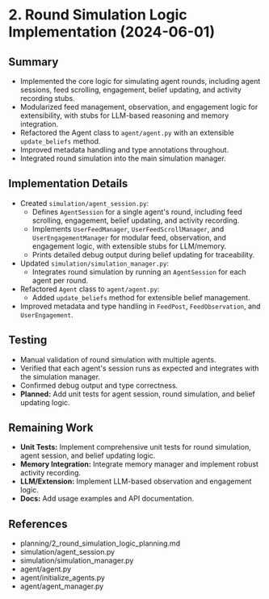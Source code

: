 # 2. Round Simulation Logic Implementation (2024-06-01)

## Summary
- Implemented the core logic for simulating agent rounds, including agent sessions, feed scrolling, engagement, belief updating, and activity recording stubs.
- Modularized feed management, observation, and engagement logic for extensibility, with stubs for LLM-based reasoning and memory integration.
- Refactored the Agent class to `agent/agent.py` with an extensible `update_beliefs` method.
- Improved metadata handling and type annotations throughout.
- Integrated round simulation into the main simulation manager.

## Implementation Details
- Created `simulation/agent_session.py`:
  - Defines `AgentSession` for a single agent's round, including feed scrolling, engagement, belief updating, and activity recording.
  - Implements `UserFeedManager`, `UserFeedScrollManager`, and `UserEngagementManager` for modular feed, observation, and engagement logic, with extensible stubs for LLM/memory.
  - Prints detailed debug output during belief updating for traceability.
- Updated `simulation/simulation_manager.py`:
  - Integrates round simulation by running an `AgentSession` for each agent per round.
- Refactored `Agent` class to `agent/agent.py`:
  - Added `update_beliefs` method for extensible belief management.
- Improved metadata and type handling in `FeedPost`, `FeedObservation`, and `UserEngagement`.

## Testing
- Manual validation of round simulation with multiple agents.
- Verified that each agent's session runs as expected and integrates with the simulation manager.
- Confirmed debug output and type correctness.
- **Planned:** Add unit tests for agent session, round simulation, and belief updating logic.

## Remaining Work
- **Unit Tests:** Implement comprehensive unit tests for round simulation, agent session, and belief updating logic.
- **Memory Integration:** Integrate memory manager and implement robust activity recording.
- **LLM/Extension:** Implement LLM-based observation and engagement logic.
- **Docs:** Add usage examples and API documentation.

## References
- planning/2_round_simulation_logic_planning.md
- simulation/agent_session.py
- simulation/simulation_manager.py
- agent/agent.py
- agent/initialize_agents.py
- agent/agent_manager.py 